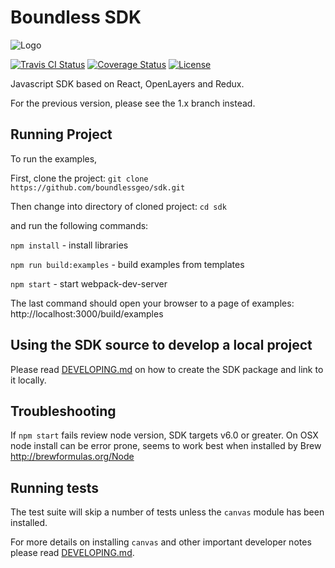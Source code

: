# Boundless SDK
![Logo](http://boundlessgeo.github.io/sdk/book/styles/boundless_sdk_horiz.svg)

[![Travis CI Status](https://secure.travis-ci.org/boundlessgeo/sdk.svg)](http://travis-ci.org/#!/boundlessgeo/sdk)
[![Coverage Status](https://coveralls.io/repos/github/boundlessgeo/sdk/badge.svg?branch=master)](https://coveralls.io/github/boundlessgeo/sdk?branch=master)
[![License](https://img.shields.io/badge/License-Apache%202.0-blue.svg)](https://opensource.org/licenses/Apache-2.0)

Javascript SDK based on React, OpenLayers and Redux.

For the previous version, please see the 1.x branch instead.

## Running Project
To run the examples,

First, clone the project: `git clone https://github.com/boundlessgeo/sdk.git`

Then change into directory of cloned project: `cd sdk`

and run the following commands:

`npm install` - install libraries

`npm run build:examples` - build examples from templates

`npm start` - start webpack-dev-server

The last command should open your browser to a page of examples: http://localhost:3000/build/examples

## Using the SDK source to develop a local project

Please read [DEVELOPING.md](DEVELOPING.md) on how to create the SDK package and link to it locally.

## Troubleshooting

If `npm start` fails review node version, SDK targets v6.0 or greater.  On OSX node install can be error prone, seems to work best when installed by Brew http://brewformulas.org/Node

## Running tests

The test suite will skip a number of tests unless the `canvas` module has been installed.

For more details on installing `canvas` and other important developer notes
please read [DEVELOPING.md](DEVELOPING.md).
